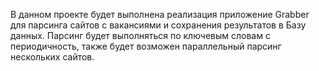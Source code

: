 В данном проекте будет выполнена реализация приложение Grabber для парсинга сайтов с вакансиями
и сохранения результатов в Базу данных. Парсинг будет выполняться по ключевым словам с периодичность, 
также будет возможен параллельный парсинг нескольких сайтов.